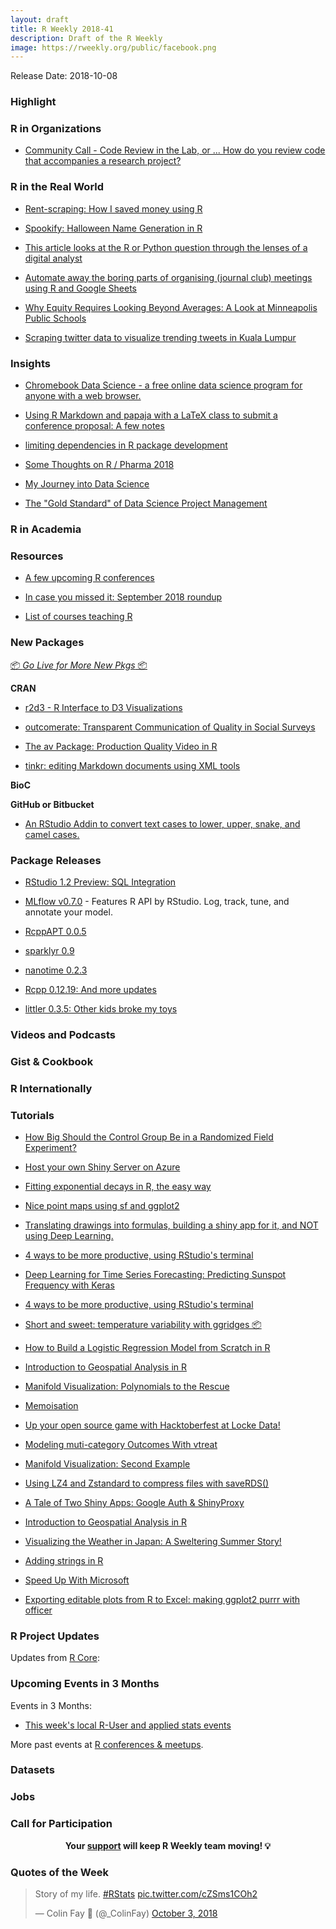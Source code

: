 ```yaml
---
layout: draft
title: R Weekly 2018-41
description: Draft of the R Weekly
image: https://rweekly.org/public/facebook.png
---
```


Release Date: 2018-10-08

###  Highlight




###  R in Organizations

+ [Community Call - Code Review in the Lab, or ... How do you review code that accompanies a research project?](https://ropensci.org/blog/2018/10/05/commcall-oct2018/)


### R in the Real World

+ [Rent-scraping: How I saved money using R](http://embracingtherandom.com/r/web-scraping/rent-scraping/)

+ [Spookify: Halloween Name Generation in R](https://masalmon.eu/2018/10/05/spookify/)


+ [This article looks at the R or Python question through the lenses of a digital analyst](https://medium.com/innovation-machine/choosing-between-r-and-python-a-digital-analysts-guide-b7103f80aa4e)

+ [Automate away the boring parts of organising (journal club) meetings using R and Google Sheets](https://www.granvillematheson.com/post/reminder-bot/)


+ [Why Equity Requires Looking Beyond Averages: A Look at Minneapolis Public Schools](https://ivelasq.rbind.io/blog/why-disaggregate-data/)

+ [Scraping twitter data to visualize trending tweets in Kuala Lumpur](https://duttashi.github.io/blog/scraping-twitter-data-to-analyse-trends-in-KL/)



### Insights

+ [Chromebook Data Science - a free online data science program for anyone with a web browser.](https://simplystatistics.org/2018/10/01/chromebook-data-science-an-online-data-science-program-for-anyone-with-a-web-browser/)

+ [Using R Markdown and papaja with a LaTeX class to submit a conference proposal: A few notes](https://jrosen48.github.io/blog/using-r-markdown-with-a-latex-class-a-few-notes/)

+ [limiting dependencies in R package development](https://recology.info/2018/10/limiting-dependencies/)

+ [Some Thoughts on R / Pharma 2018](https://rviews.rstudio.com/2018/10/03/some-thoughts-on-r-pharma-2018/)

+ [My Journey into Data Science](https://theartandscienceofdata.wordpress.com/2018/01/07/my-journey-into-data-science/)

+ [The "Gold Standard" of Data Science Project Management](https://towardsdatascience.com/the-gold-standard-of-data-science-project-management-13d68c9e85d6)

###  R in Academia



###  Resources

+ [A few upcoming R conferences](http://blog.revolutionanalytics.com/2018/10/a-few-upcoming-r-conferences.html)

+ [In case you missed it: September 2018 roundup](http://blog.revolutionanalytics.com/2018/10/in-case-you-missed-it-september-2018-roundup.html)

+ [List of courses teaching R](https://github.com/rstudio-education/rstats-ed)

###  New Packages

<p class="added-hostname"><a href="https://rweekly.org/live" target="_blank" class="externalLink">📦 <i>Go Live for More New Pkgs</i> 📦</a></p>

**CRAN**

+ [r2d3 - R Interface to D3 Visualizations](https://blog.rstudio.com/2018/10/05/r2d3-r-interface-to-d3-visualizations/)

+ [outcomerate: Transparent Communication of Quality in Social Surveys](https://ropensci.org/blog/2018/10/02/outcomerate/)

+ [The av Package: Production Quality Video in R](https://ropensci.org/technotes/2018/10/06/av-release/)

+ [tinkr: editing Markdown documents using XML tools](https://ropensci.org/technotes/2018/10/01/tinkr/)

**BioC**


**GitHub or Bitbucket**



+ [An RStudio Addin to convert text cases to lower, upper, snake, and camel cases.](https://github.com/strboul/caseconverter)


### Package Releases

+ [RStudio 1.2 Preview: SQL Integration](https://blog.rstudio.com/2018/10/02/rstudio-1-2-preview-sql/)

+ [MLflow v0.7.0](https://databricks.com/blog/2018/10/03/mlflow-v0-7-0-features-new-r-api-by-rstudio.html) - Features R API by RStudio. Log, track, tune, and annotate your model.

+ [RcppAPT 0.0.5](http://dirk.eddelbuettel.com/blog/2018/09/29#rcppapt_0.0.5)


+ [sparklyr 0.9](https://blog.rstudio.com/2018/10/01/sparklyr-0-9/)

+ [nanotime 0.2.3](http://dirk.eddelbuettel.com/blog/2018/09/30#nanotime_0.2.3)


+ [Rcpp 0.12.19: And more updates](http://dirk.eddelbuettel.com/blog/2018/10/01#rcpp_0.12.19)

+ [littler 0.3.5: Other kids broke my toys](http://dirk.eddelbuettel.com/blog/2018/10/04#littler-0.3.5)

###  Videos and Podcasts



### Gist & Cookbook




### R Internationally




###  Tutorials

+ [How Big Should the Control Group Be in a Randomized Field Experiment?](https://mark-white-ctlg.squarespace.com/blog/control-size)


+ [Host your own Shiny Server on Azure](http://myyearindata.com/2018/running-your-own-shiny-server-on-azure/)

+ [Fitting exponential decays in R, the easy way](http://douglas-watson.github.io/post/2018-09_exponential_curve_fitting/)


+ [Nice point maps using sf and ggplot2](https://luisdva.github.io/rstats/mapssf-eng/)

+ [Translating drawings into formulas, building a shiny app for it, and NOT using Deep Learning.](http://giorasimchoni.com/2018/09/28/2018-09-28-for-mulan/)

+ [4 ways to be more productive, using RStudio's terminal](https://jozefhajnala.gitlab.io/r/r905-rstudio-terminal/)

+ [Deep Learning for Time Series Forecasting: Predicting Sunspot Frequency with Keras](https://tensorflow.rstudio.com/blog/sunspots-lstm.html)

+ [4 ways to be more productive, using RStudio's terminal](https://jozefhajnala.gitlab.io/r/r905-rstudio-terminal/)

+ [Short and sweet: temperature variability with ggridges 📦](https://austinwehrwein.com/data-visualization/weather/)

+ [How to Build a Logistic Regression Model from Scratch in R](http://theautomatic.net/2018/10/02/how-to-build-a-logistic-regression-model-from-scratch-in-r/)

+ [Introduction to Geospatial Analysis in R](https://roh.engineering/post/introduction-to-geospatial-analysis-in-r/)

+ [Manifold Visualization: Polynomials to the Rescue](https://matloff.wordpress.com/2018/09/30/manifold-visualization-polynomials-to-the-rescue/)

+ [Memoisation](https://coolbutuseless.github.io/2018/10/01/memoisation/)


+ [Up your open source game with Hacktoberfest at Locke Data!](https://itsalocke.com/blog/up-your-open-source-game-with-hacktoberfest-at-locke-data/)

+ [Modeling muti-category Outcomes With vtreat](http://www.win-vector.com/blog/2018/10/modeling-muti-category-outcomes-with-vtreat/)

+ [Manifold Visualization: Second Example](https://matloff.wordpress.com/2018/10/01/manifold-visualization-second-example/)

+ [Using LZ4 and Zstandard to compress files with saveRDS()](https://coolbutuseless.github.io/2018/10/02/using-lz4-and-zstandard-to-compress-files-with-saverds/)



+ [A Tale of Two Shiny Apps: Google Auth & ShinyProxy](https://rtask.thinkr.fr/blog/a-tale-of-two-shiny-apps-google-auth-shinyproxy/)

+ [Introduction to Geospatial Analysis in R](https://roh.engineering/post/introduction-to-geospatial-analysis-in-r/)

+ [Visualizing the Weather in Japan: A Sweltering Summer Story!](http://Ryo-N7.github.io/2018-10-04-visualize-weather-in-japan/)



+ [Adding strings in R](https://jcarroll.com.au/2018/10/06/adding-strings-in-r/)


+ [Speed Up With Microsoft](https://itsalocke.com/blog/speed-up-with-microsoft/)

+ [Exporting editable plots from R to Excel: making ggplot2 purrr with officer](http://www.brodrigues.co/blog/2018-10-05-ggplot2_purrr_officer/)

<!--<div class="post-more-begi
n"></div><div class="post-more-end"></div>-->

###  R Project Updates

Updates from [R Core](http://developer.r-project.org/blosxom.cgi/R-devel/NEWS):


###  Upcoming Events in 3 Months

Events in 3 Months:

+ [This week's local R-User and applied stats events](https://community.rstudio.com/c/irl)

More past events at [R conferences & meetups](https://conf.rweekly.org).

### Datasets




### Jobs




###  Call for Participation



<p class="hide-support added-hostname support-rweekly" style="text-align: center;font-weight: bold;">Your <a class="non-visited externalLink" href="https://www.patreon.com/rweekly" onclick="pas(this)">support</a> will keep R Weekly team moving! 💡</p>

###  Quotes of the Week

<blockquote class="twitter-tweet" data-lang="en"><p lang="en" dir="ltr">Story of my life. <a href="https://twitter.com/hashtag/RStats?src=hash&amp;ref_src=twsrc%5Etfw">#RStats</a> <a href="https://t.co/cZSms1COh2">pic.twitter.com/cZSms1COh2</a></p>&mdash; Colin Fay 🤘 (@_ColinFay) <a href="https://twitter.com/_ColinFay/status/1047461505258721285?ref_src=twsrc%5Etfw">October 3, 2018</a></blockquote>

